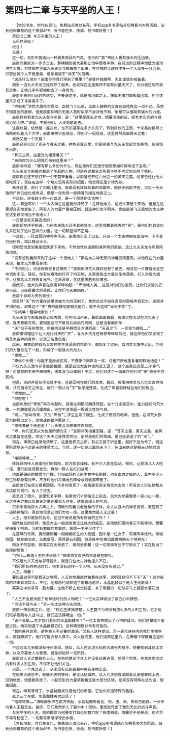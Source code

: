 # 第四七二章 与天平坐的人王！
        【告知书友，时代在变化，免费站点难以长存，手机app多书源站点切换看书大势所趋，站长给你推荐的这个换源APP，听书音色多、换源、找书都好使！】
       第四七二章 与天平坐的人王！
       无尽的黑暗！
       绝谷！
       天墓！
       这一切，无形中营造出一种极其邪异的气氛，无形的“势”带给人极其强大的压迫感。
       辰南向着前方一步步走去，那模糊的高大墓影让他中很难平静。在前进的过程中他猛力摇动洪荒大旗，将禁锢在里面九头天龙与邪尊放了出来，在可怕的大峡谷中多一个人就多一分力量，尽管这两个人不是善类，但毕竟属于“非天”的范畴。
       “这是什么地方？辰南你将我们带到了哪里？”邪尊怀抱魔琴，无比谨慎的戒备着。
       而另一边九头天龙已经惊呼了起来，他发现在这里竟然不能祭出量天尺了，功力被压制的极其厉害，让他几乎怀疑被削去了一身修为。
       辰南明白他们此时的感受，不要说这里，就是那地面之上，施展无情刀都极其困难，到了这里几乎成了寻常高手了。
       “哗啦啦”洪荒大旗再次摇动，血棺飞了出来，无面人静静的立身在血棺旁边一动不动。虽然不知道他的底细，但是辰南却明白无面人暂时似乎不会对他不利，倒是可以借助其强大的力量。
       辰南转身看着九头天龙与邪尊，道：“这里是葬天之地，想要活命的话，就老老实实的与我同心协力吧。”说罢，不理他们，大步向前走去。
       这座坟墓，依然是一座古坟，也不知道存在多少岁月了，转到巨坟的正面，十米高的巨碑上清晰的刻着几个大字，辰南用神识去感应，得到了一组信息。这里竟然是幽冥天之墓！
       果然又是一个天墓！
       辰南已经见识了苍天与黄天之墓，神色还算正常，但是邪尊与九头天龙却大惊失色，纷纷惊呼出声。
       “葬天之所，这里真的埋葬着天？”
       “辰南你为什么把我们带到这里来？”
       辰南冷哼道：“哪有那么多的为什么，现在是你们还是仔细想想如何保命活下去吧。”
       九头天龙与邪尊也算是了不起的人物，但是在这葬天之所都不得不老实地闭住了嘴巴。
       辰南现在还不想打开一个天墓来看看，以前曾经开过六分之一的黄天之墓。结果已经让他大感吃惊了，现在在这样一个地方没有实际的把握，他觉得还是少动为妙。
       离开这里，前行了大概几里地，辰南闻到阵阵刺鼻的血腥味，他快步向前冲去，只见一头天兽的尸体已经化成肉泥，像是一张肉饼一般稀薄的摊在地面之上。
       不远处。还有较小的一片血泥，是一个殒落的太古神！
       这……有些可怕！一个太古神在这里竟然摔死了！在其他地方，这或许算是个笑话，但是在这里却真实地发生了。所有人的力量严重被压制，就连神识也不例外。曾经能够飞天遁地的太古神在这里仅仅相当于普通人！
       一定是这些天墓造成的！
       辰南现在终于知道，为何古天路大异于其他各地，这里埋葬着死去的“天”，是他们的骸骨扰乱并压制了这片空间的力量。让一切都显得不正常。
       不远处，一阵虚弱的呻吟声传来，辰南快步走了过去，只见一个太古神倒在血泊中，下半身已经粉碎，难以移动半步。
       很明显他是划着崖壁跌落下来地，不然也难以逃脱粉身碎骨的噩运，这让九头天龙与邪尊阵阵惊惧。
       “没有想到竟然来到了这样一个鬼地方！”那名太古神无奈的冲着辰南苦笑。以他现在的力量来说。根本无力重组身体。
       “不用担心，你会很快恢复过来的！”辰南用洪荒大旗将他卷了进去，淹没在一片朦胧地星空中消失不见。随后，他有些艰难的打开了内天地，从里面取出大量的生命源泉，打入洪荒大旗中，让那名太古神恢复元气。生命源泉，在这里等若无价瑰宝。
       突然间。浩大的声音在辰南耳畔响起：“卑微地人类……这是对你们的惩罚。让你们永远的安息于此。已经是最大的恩赐，让你们与天墓同在。”
       是那个自称为天的家伙！
       很显然“天”的力量在这里也被大大的压制了。竟然远远不如在高空时那般声音宏大。辰南并不惧怕他，如果这个“天”真的能够彻底毁灭他们，就不会这样“光说不练”了。
       “你闭嘴！聒噪地家伙！”
       九头天龙与邪尊真是心惊肉跳，险些叫出声来，最后面面相觑，辰南实在太过胆大包天了吧，连天都敢咒骂，要知道这可不是背后偷偷咒骂啊，这是当着面训斥！
       “天”似乎有些愤怒，但最终还是平静而又冷漠的道：“天道之下，一切皆为蝼蚁……”
       辰南懒得理这个让人无比讨厌的“天”，与九头天龙还有邪尊继续前进，就这样他们又发现了两具太古神的身体，以及三名重伤者。
       后来，被救助的四名太古神在生命源泉的帮助下，都恢复了过来，自洪荒大旗中走出，与他们的力量合在了一起，形成了一股强大的战力。
       “卑微……”
       “卑你个头啊！你能不能换点花样，不要像个回声虫一样，总是不断地重复着同样地话语！”
       不仅九头天龙与邪尊面面相觑，就是四位太古神也彻底无语了，这个辰南还真是……不客气呀！对堂堂的老天呼来喝去，根本没当回事啊！不过，他们对这个一直威吓他们地“天”也是不胜其烦。
       但是，天的声音似乎无处不在，总是回响在他们的耳旁。最后，辰南用神念与几位太古神相商，共同搜寻天之所在，他们一致认为“天”似乎是残灵。化成了声音就缭绕在他们的附近。
       “卑微的……”
       “哗啦啦！”
       当那熟悉的“卑微”再次响起时，辰南在刹那间腾跃而起，在十几米高空中，猛力摇动洪荒大旗，一片朦胧星光闪耀而出，天空中浩荡起一股毁灭性地气息。
       “啊……”惨叫传来，天的“卑微”二字生生咽了回去，化成了愤怒的咆哮。但是。在洪荒大旗猛力的摇动之下，他快速的销声匿迹了。
       “原来真是个纸老虎！”九头天龙与邪尊齐声惊叹。
       “哼，你们还真以为他是所谓的天！”辰南冷笑指着回路，道：“苍天之墓，黄天之墓，幽冥天之墓皆在这里，而这个天不过是残灵而已，定然是他们的残魂。是已经消逝了的‘天’。”
       现在，事情已经渐渐清晰了，这里是葬天之所，有古天兽守护这里，就好不足为奇了。而这里所谓地天不过是天的残灵而以。当然，这一切足以震惊天下了，传出去绝对是撼天动地的消息。
       “喀嚓喀嚓……”
       阵阵异响传入辰南他们的耳际，前方影影绰绰。有不少人影在晃动。顿时，让现场几人大吃一惊，潜行前进观看发觉，竟然一群人在打扫战场！
       地面是破碎的骸骨与尸骸，打扫战场的人形生物中有骷髅，也有血肉之躯的人，其中不少人形生物都身穿战甲。不多时他们将满地的碎骨与残骸都带走了。
       辰南他们在后方紧紧跟随，不多时发现了一座高能有百米地巨大古坟！所有的人形生物都从古坟前的洞穴。走入了进去。
       直至过了很久，这里恢复平静，辰南他们才悄悄走上前去。巨大的坟墓像是一座小山一般，比之苍天之墓以及黄天之墓还要高大许多，透发着迫人的气息。
       百余米高地巨大古碑之上，清晰的刻着古老沧桑的字体，众人以强大的神念探视，感应到了一道精神烙印。得出地信息让他们大吃一惊。这里竟然是人王之墓！
       人王，绝对嚣张的名号。这岂不是说是所有修者的王吗？！
       巍然耸立的巨碑，像是大山一般透发着无比强大的威压。辰南他们围绕着它不断转动，想要仔细看个明白，当转到墓碑的背面时，辰南一下子呆住了！
       在墓碑的背面，竟然雕刻着一副栩栩如生的人物图，图中是一位女子，可谓风华绝代，倾城倾国，她身披羽衣，头戴皇冠，虽然是石刻图，但是眸中仿佛流露着睥睨天下地神光！
       而女子的容貌，辰南实在太熟悉了，竟然是雨馨！这一切简直有些不可思议了！实在超出了辰南的想象！
       “你们……知道人王的传说吗？”辰南感觉自己的声音有些颤抖。
       不仅是九头天龙与邪尊摇头，就是几位太古神也摇头不已。
       “我们所处的神话时代，根本没有这样一个人物，从来没有听说过。”
       人王，雨馨！
       要知道这里可是葬天之地啊，人王的坟墓居然被葬在这里，说明其身份不下于“天”！这对辰南的冲击非常巨大。不过，他却隐约间知道了雨馨地前世，水晶骷髅似乎是人王地骸骨！
       冥冥之中似乎有一股力量，让他不断去发觉秘密，关于雨馨的一切似乎马上就要水落石出了。
       “人王不会是消逝了地神话时代的人物吧？”一位太古神说出了自己心中猜想。
       “应该不弱与天！”另一名太古神点头同意。
       辰南一阵思索之后，道：“现在应该搞清楚，人王墓中为何会有那么多的人形生物，方才他们似乎刚刚与人战斗过，我们应该探明这一切。”
       “该不会是……方才我们看到的水晶骷髅吧？”一位太古神提出了心中的疑问。他们在攀爬下崖壁之际，确实相遇了水晶骷髅它们，这种猜想是非常有可能的。
       “暂时离开这里，避免卷入不必要的漩涡。”又有人这样提议。万一是大峡谷内的死亡生物争斗，那就麻烦了，他们可能会卷入其中。众人皆同意，他们远离这里后，在黑暗中观察着这里的一切。
       不过连续几天都没有任何发现。随后，众人在无边无际的大峡谷内搜寻，想要找到其他太古神，以及守墓老人与萱萱，但是却始终一无所获。
       辰南对人王之墓格外上心，在他的建议下众人并没有远离这里，想探个究竟，毕竟这座古坟内有许多人形生物，不得不让他们关注。
       只是，一个月过去了，从来没有见到古墓中再有生物走出。
       在暗黑大峡谷中，寂静无声的等待，是无比枯燥的，众人几次想尝试顺着从崖壁攀爬上去，回到地面，但是都失败了。一股无形的力量禁锢着这里大部分区域，如果没有特殊办法的话，很难回返。
       现在，唯有等待了，水晶骷髅或许是他们的希望。它也许知道特殊的路径。
       直至三个月后，水晶骷髅再次出现了！
       “喀嚓喀嚓……”清晰脚步声在前方响起，水晶骷髅带着金、银、玉、紫、黑五色骷髅，一步步向着人王墓走去。最终，它们竟然步入了墓穴中！很快，里面就传出了激烈无比的战斗声音。
       与天平坐的人王，她的骸骨为何要攻打自己的墓穴呢？辰南知道，雨馨对于他来说，也许将不再有秘密了，一切都将渐渐浮现出水面。
       【告知书友，时代在变化，免费站点难以长存，手机app多书源站点切换看书大势所趋，站长给你推荐的这个换源APP，听书音色多、换源、找书都好使！】